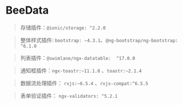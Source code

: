 # BeeData

>存储插件：`@ionic/storage: ^2.2.0`  

>整体样式插件: `bootstrap: ~4.3.1`、`@ng-bootstrap/ng-bootstrap: ^6.1.0`

>列表插件：`@swimlane/ngx-datatable:  ^17.0.0`  

>通知框插件：`ngx-toastr:~11.1.0` 、`toastr:~2.1.4`

>数据流处理插件： `rxjs:~6.5.4` 、`rxjs-compat:^6.5.5`

>表单验证插件： `ngx-validators: ^5.2.1`

